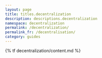 ```yaml
---
layout: page
title: titles.decentralization
description: descriptions.decentralization
namespace: decentralization
permalink: /decentralization/
permalink_fr: /decentralisation/
category: guides
---
```


{% tf decentralization/content.md %}

